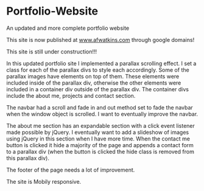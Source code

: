 # Portfolio-Website
An updated and more complete portfolio website

This site is now published at www.afwatkins.com through google domains!

This site is still under construction!!!

In this updated portfolio site I implemented a parallax scrolling effect. I set a class for each of the parallax divs to style each accordingly. Some of the parallax images have elements on top of them. These elements were included inside of the parallax div, otherwise the other elements were included in a container div outside of the parallax div. The container divs include the about me, projects and contact section.

The navbar had a scroll and fade in and out method set to fade the navbar when the window object is scrolled. I want to eventually improve the navbar.

The about me section has an expandable section with a click event listener made possible by jQuery. I eventually want to add a slideshow of images using jQuery in this section when I have more time. When the contact me button is clicked it hide a majority of the page and appends a contact form to a parallax div (when the button is clicked the hide class is removed from this parallax div).

The footer of the page needs a lot of improvement.

The site is Mobily responsive.
